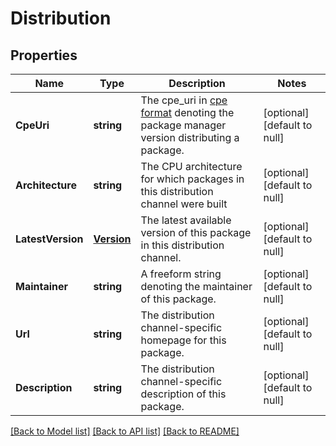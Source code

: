 # Distribution

## Properties
Name | Type | Description | Notes
------------ | ------------- | ------------- | -------------
**CpeUri** | **string** | The cpe_uri in [cpe format](https://cpe.mitre.org/specification/) denoting the package manager version distributing a package. | [optional] [default to null]
**Architecture** | **string** | The CPU architecture for which packages in this distribution channel were built | [optional] [default to null]
**LatestVersion** | [**Version**](Version.md) | The latest available version of this package in this distribution channel. | [optional] [default to null]
**Maintainer** | **string** | A freeform string denoting the maintainer of this package. | [optional] [default to null]
**Url** | **string** | The distribution channel-specific homepage for this package. | [optional] [default to null]
**Description** | **string** | The distribution channel-specific description of this package. | [optional] [default to null]

[[Back to Model list]](../v1alpha1/README.md#documentation-for-models) [[Back to API list]](../v1alpha1/README.md#documentation-for-api-endpoints) [[Back to README]](../v1alpha1/README.md)


